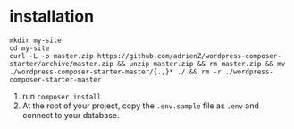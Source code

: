 # installation

```
mkdir my-site
cd my-site
curl -L -o master.zip https://github.com/adrienZ/wordpress-composer-starter/archive/master.zip && unzip master.zip && rm master.zip && mv ./wordpress-composer-starter-master/{.,}* ./ && rm -r ./wordpress-composer-starter-master
```

1. run `composer install`
2. At the root of your project, copy  the `.env.sample` file as `.env` and connect to your database.
